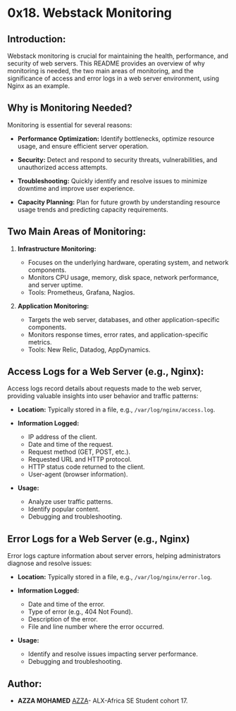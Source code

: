 # 0x18. Webstack Monitoring

## Introduction:

Webstack monitoring is crucial for maintaining the health, performance, and security of web servers. This README provides an overview of why monitoring is needed, the two main areas of monitoring, and the significance of access and error logs in a web server environment, using Nginx as an example.

## Why is Monitoring Needed?

Monitoring is essential for several reasons:

- **Performance Optimization:** Identify bottlenecks, optimize resource usage, and ensure efficient server operation.

- **Security:** Detect and respond to security threats, vulnerabilities, and unauthorized access attempts.

- **Troubleshooting:** Quickly identify and resolve issues to minimize downtime and improve user experience.

- **Capacity Planning:** Plan for future growth by understanding resource usage trends and predicting capacity requirements.

## Two Main Areas of Monitoring:

1. **Infrastructure Monitoring:**
   - Focuses on the underlying hardware, operating system, and network components.
   - Monitors CPU usage, memory, disk space, network performance, and server uptime.
   - Tools: Prometheus, Grafana, Nagios.

2. **Application Monitoring:**
   - Targets the web server, databases, and other application-specific components.
   - Monitors response times, error rates, and application-specific metrics.
   - Tools: New Relic, Datadog, AppDynamics.

## Access Logs for a Web Server (e.g., Nginx):

Access logs record details about requests made to the web server, providing valuable insights into user behavior and traffic patterns:

- **Location:** Typically stored in a file, e.g., `/var/log/nginx/access.log`.
  
- **Information Logged:**
  - IP address of the client.
  - Date and time of the request.
  - Request method (GET, POST, etc.).
  - Requested URL and HTTP protocol.
  - HTTP status code returned to the client.
  - User-agent (browser information).

- **Usage:**
  - Analyze user traffic patterns.
  - Identify popular content.
  - Debugging and troubleshooting.

## Error Logs for a Web Server (e.g., Nginx)

Error logs capture information about server errors, helping administrators diagnose and resolve issues:

- **Location:** Typically stored in a file, e.g., `/var/log/nginx/error.log`.
  
- **Information Logged:**
  - Date and time of the error.
  - Type of error (e.g., 404 Not Found).
  - Description of the error.
  - File and line number where the error occurred.

- **Usage:**
  - Identify and resolve issues impacting server performance.
  - Debugging and troubleshooting.

## Author:
* **AZZA MOHAMED** [AZZA](https://github.com/medazza)- ALX-Africa SE Student cohort 17.
